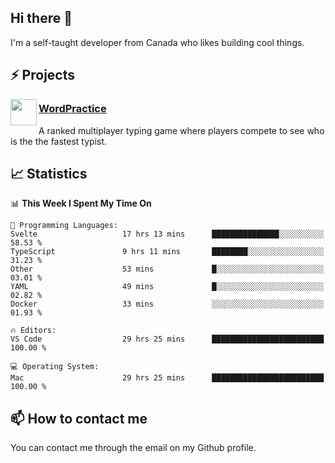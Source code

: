 <h2>Hi there 👋</h2>

<p>I'm a self-taught developer from Canada who likes building cool things.</p>

<h2>⚡ Projects</h2>

<img align="left" src="https://i.imgur.com/6RT8VFO.png" width="42" height="42" />
<h3><a target="_blank" href="https://wordpractice.io/">WordPractice</a></h3>
<p>A ranked multiplayer typing game where players compete to see who is the the fastest typist.</p>

<h2>📈 Statistics</h2>

<!--START_SECTION:waka-->
📊 **This Week I Spent My Time On** 

```text
💬 Programming Languages: 
Svelte                   17 hrs 13 mins      ███████████████░░░░░░░░░░   58.53 % 
TypeScript               9 hrs 11 mins       ████████░░░░░░░░░░░░░░░░░   31.23 % 
Other                    53 mins             █░░░░░░░░░░░░░░░░░░░░░░░░   03.01 % 
YAML                     49 mins             █░░░░░░░░░░░░░░░░░░░░░░░░   02.82 % 
Docker                   33 mins             ░░░░░░░░░░░░░░░░░░░░░░░░░   01.93 % 

🔥 Editors: 
VS Code                  29 hrs 25 mins      █████████████████████████   100.00 % 

💻 Operating System: 
Mac                      29 hrs 25 mins      █████████████████████████   100.00 % 
```


<!--END_SECTION:waka-->

<h2>📫 How to contact me</h2>

You can contact me through the email on my Github profile.

